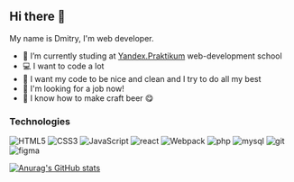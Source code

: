 ## Hi there 👋

My name is Dmitry, I'm web developer.

- 🔭 I’m currently studing at [Yandex.Praktikum](https://praktikum.yandex.ru/web) web-development school
- :computer: I want to code a lot
- :shower: I want my code to be nice and clean and I try to do all my best
- :eyes: I'm looking for a job now!
- :beer: I know how to make craft beer :yum:

### Technologies

![HTML5](https://img.shields.io/badge/HTML5-151515?style=for-the-badge&logo=HTML5)
![CSS3](https://img.shields.io/badge/CSS-151515?style=for-the-badge&logo=CSS3)
![JavaScript](https://img.shields.io/badge/JavaScript-151515?style=for-the-badge&logo=JavaScript)
![react](https://img.shields.io/badge/react-151515?style=for-the-badge&logo=react)
![Webpack](https://img.shields.io/badge/Webpack-151515?style=for-the-badge&logo=Webpack)
![php](https://img.shields.io/badge/php-151515?style=for-the-badge&logo=php)
![mysql](https://img.shields.io/badge/mysql-151515?style=for-the-badge&logo=mysql)
![git](https://img.shields.io/badge/git-151515?style=for-the-badge&logo=git)
![figma](https://img.shields.io/badge/figma-151515?style=for-the-badge&logo=figma)

[![Anurag's GitHub stats](https://github-readme-stats.vercel.app/api?username=nosdmitry&theme=dark&show_icons=true&hide_border=true)](https://github.com/anuraghazra/github-readme-stats)
